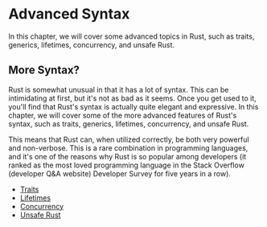# Advanced Syntax
In this chapter, we will cover some advanced topics in Rust, such as traits, generics, lifetimes, concurrency, and unsafe Rust.
## More Syntax?
Rust is somewhat unusual in that it has a lot of syntax. This can be intimidating at first, but it's not as bad as it seems. Once you get used to it, you'll find that Rust's syntax is actually quite elegant and expressive. In this chapter, we will cover some of the more advanced features of Rust's syntax, such as traits, generics, lifetimes, concurrency, and unsafe Rust.

This means that Rust can, when utilized correctly, be both very powerful and non-verbose. This is a rare combination in programming languages, and it's one of the reasons why Rust is so popular among developers (it ranked as the most loved programming language in the Stack Overflow (developer Q&A website) Developer Survey for five years in a row).

- [Traits](advanced_syntax/traits.md)
- [Lifetimes](advanced_syntax/lifetimes.md)
- [Concurrency](advanced_syntax/concurrency.md)
- [Unsafe Rust](advanced_syntax/unsafe_rust.md)